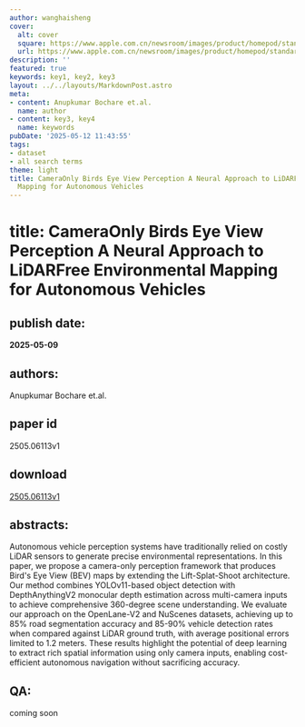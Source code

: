 ```yaml
---
author: wanghaisheng
cover:
  alt: cover
  square: https://www.apple.com.cn/newsroom/images/product/homepod/standard/Apple-HomePod-hero-230118_big.jpg.large_2x.jpg
  url: https://www.apple.com.cn/newsroom/images/product/homepod/standard/Apple-HomePod-hero-230118_big.jpg.large_2x.jpg
description: ''
featured: true
keywords: key1, key2, key3
layout: ../../layouts/MarkdownPost.astro
meta:
- content: Anupkumar Bochare et.al.
  name: author
- content: key3, key4
  name: keywords
pubDate: '2025-05-12 11:43:55'
tags:
- dataset
- all search terms
theme: light
title: CameraOnly Birds Eye View Perception A Neural Approach to LiDARFree Environmental
  Mapping for Autonomous Vehicles
---
```


# title: CameraOnly Birds Eye View Perception A Neural Approach to LiDARFree Environmental Mapping for Autonomous Vehicles 
## publish date: 
**2025-05-09** 
## authors: 
  Anupkumar Bochare et.al. 
## paper id
2505.06113v1
## download
[2505.06113v1](http://arxiv.org/abs/2505.06113v1)
## abstracts:
Autonomous vehicle perception systems have traditionally relied on costly LiDAR sensors to generate precise environmental representations. In this paper, we propose a camera-only perception framework that produces Bird's Eye View (BEV) maps by extending the Lift-Splat-Shoot architecture. Our method combines YOLOv11-based object detection with DepthAnythingV2 monocular depth estimation across multi-camera inputs to achieve comprehensive 360-degree scene understanding. We evaluate our approach on the OpenLane-V2 and NuScenes datasets, achieving up to 85% road segmentation accuracy and 85-90% vehicle detection rates when compared against LiDAR ground truth, with average positional errors limited to 1.2 meters. These results highlight the potential of deep learning to extract rich spatial information using only camera inputs, enabling cost-efficient autonomous navigation without sacrificing accuracy.
## QA:
coming soon
